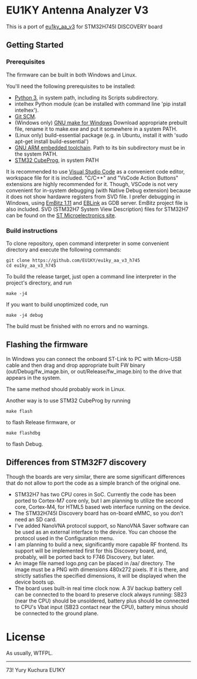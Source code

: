 # EU1KY Antenna Analyzer V3

This is a port of [eu1ky_aa_v3](https://github.com/EU1KY/eu1ky_aa_v3) for STM32H745I DISCOVERY board

## Getting Started

### Prerequisites

The firmware can be built in both Windows and Linux.

You'll need the following prerequisites to be installed:

* [Python 3](https://python.org), in system path, including its Scripts subdirectory.
* intelhex Python module (can be installed with command line 'pip install intelhex').
* [Git SCM](https://git-scm.com/).
* (Windows only) [GNU make for Windows](https://github.com/mbuilov/gnumake-windows) Download appropriate prebuilt file, rename it to make.exe and put it somewhere in a system PATH.
* (Linux only) build-essential package (e.g. in Ubuntu, install it with 'sudo apt-get install build-essential')
* [GNU ARM embedded toolchain](https://developer.arm.com/tools-and-software/open-source-software/developer-tools/gnu-toolchain/gnu-rm/downloads). Path to its bin subdirectory must be in the system PATH.
* [STM32 CubeProg](https://www.st.com/en/development-tools/stm32cubeprog.html), in system PATH

It is recommended to use [Visual Studio Code](https://code.visualstudio.com/download) as a convenient code editor, workspace file for it is included.
"C/C++" and "VsCode Action Buttons" extensions are highly recommended for it.
Though, VSCode is not very convenient for in-system debugging (with Native Debug extension)
because it does not show hardawre registers from SVD file. I prefer debugging in Windows,
using [EmBitz 1.11](https://www.embitz.org/) and [EBLink](https://github.com/EmBitz/EBlink) as GDB server.
EmBitz project file is also included.
SVD (STM32H7 System View Description) files for STM32H7 can be found on the [ST Microelectronics site](https://www.st.com/content/st_com/en/products/microcontrollers-microprocessors/stm32-32-bit-arm-cortex-mcus/stm32-high-performance-mcus/stm32h7-series/stm32h745-755/stm32h745xi.html#resource).

### Build instructions

To clone repository, open command interpreter in some convenient directory and execute the following commands:

```
git clone https://github.com/EU1KY/eu1ky_aa_v3_h745
cd eu1ky_aa_v3_h745
```

To build the release target, just open a command line interpreter in the project's directory, and run

```
make -j4
```

If you want to build unoptimized code, run

```
make -j4 debug
```

The build must be finished with no errors and no warnings.

## Flashing the firmware

In Windows you can connect the onboard ST-Link to PC with Micro-USB cable and then drag and drop
appropriate built FW binary (out/Debug/fw_image.bin, or out/Release/fw_image.bin) to the drive that appears in the system.

The same method should probably work in Linux.

Another way is to use STM32 CubeProg by running

```
make flash
```

to flash Release firmware, or

```
make flashdbg
```

to flash Debug.

## Differences from STM32F7 discovery

Though the boards are very similar, there are some significant differences that do not allow to port the code as a simple branch of the original one.

* STM32H7 has two CPU cores in SoC. Currently the code has been ported to Cortex-M7 core only, but I am planning to utilize the second core, Cortex-M4,
for HTML5 based web interface running on the device.
* The STM32H745I Discovery board has on-board eMMC, so you don't need an SD card.
* I've added NanoVNA protocol support, so NanoVNA Saver software can be used as an external interface to the device. You can choose the protocol used
in the Configuration menu.
* I am planning to build a new, significantly more capable RF frontend. Its support will be implemented first for this Discovery board, and, probably,
will be ported back to F746 Discovery, but later.
* An image file named logo.png can be placed in /aa/ directory. The image must be a PNG with dimensions 480x272 pixels. If it is there, and strictly
satisfies the specified dimensions, it will be displayed when the device boots up.
* The board uses built-in real time clock now. A 3V backup battery cell can be connected to the board to preserve clock always running: SB23 (near the CPU)
should be unsoldered, battery plus should be connected to CPU's Vbat input (SB23 contact near the CPU), battery minus should be connected to the ground
plane.

# License

As usually, WTFPL.

---------------
73! Yury Kuchura EU1KY
